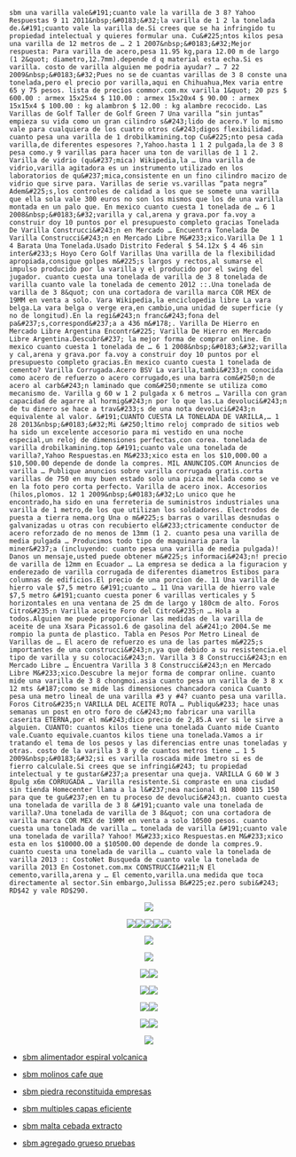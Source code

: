 
```
sbm una varilla vale&#191;cuanto vale la varilla de 3 8? Yahoo Respuestas 9 11 2011&nbsp;&#0183;&#32;la varilla de 1 2 la tonelada de.&#191;cuanto vale la varilla de.Si crees que se ha infringido tu propiedad intelectual y quieres formular una. Cu&#225;ntos kilos pesa una varilla de 12 metros de … 2 1 2007&nbsp;&#0183;&#32;Mejor respuesta: Para varilla de acero,pesa 11.95 kg,para 12.00 m de largo (1 2&quot; diametro,12.7mm).depende d q material esta echa.Si es varilla. costo de varilla alguien me podria ayudar? … 7 22 2009&nbsp;&#0183;&#32;Pues no se de cuantas varillas de 3 8 conste una tonelada,pero el precio por varilla,aqui en Chihuahua,Mex varia entre 65 y 75 pesos. lista de precios commor.com.mx varilla 1&quot; 20 pzs $ 600.00 : armex 15x25x4 $ 110.00 : armex 15x20x4 $ 90.00 : armex 15x15x4 $ 100.00 : kg alambron $ 12.00 : kg alambre recocido. Las Varillas de Golf Taller de Golf Green 7 Una varilla “sin juntas” empieza su vida como un gran cilindro s&#243;lido de acero.Y lo mismo vale para cualquiera de los cuatro otros c&#243;digos flexibilidad. cuanto pesa una varilla de 1 drobilkamining.top Cu&#225;nto pesa cada varilla,de diferentes espesores ?,Yahoo.hasta 1 1 2 pulgada,la de 3 8 pesa como.y 9 varillas para hacer una ton de varillas de 1 1 2. Varilla de vidrio (qu&#237;mica) Wikipedia,la … Una varilla de vidrio,varilla agitadora es un instrumento utilizado en los laboratorios de qu&#237;mica,consistente en un fino cilindro macizo de vidrio que sirve para. Varillas de serie vs.varillas “pata negra” Adem&#225;s,los controles de calidad a los que se somete una varilla que ella sola vale 300 euros no son los mismos que los de una varilla montada en un palo que. En mexico cuanto cuesta 1 tonelada de … 6 1 2008&nbsp;&#0183;&#32;varilla y cal,arena y grava.por fa.voy a construir doy 10 puntos por el presupuesto completo gracias Tonelada De Varilla Construcci&#243;n en Mercado … Encuentra Tonelada De Varilla Construcci&#243;n en Mercado Libre M&#233;xico.Varilla De 1 1 4 Barata Una Tonelada.Usado Distrito Federal $ 54.12x $ 4 46 sin inter&#233;s Hoyo Cero Golf Varillas Una varilla de la flexibilidad apropiada,consigue golpes m&#225;s largos y rectos,al sumarse el impulso producido por la varilla y el producido por el swing del jugador. cuanto cuesta una tonelada de varilla de 3 8 tonelada de varilla cuanto vale la tonelada de cemento 2012 ::.Una tonelada de varilla de 3 8&quot; con una cortadora de varilla marca COR MEX de 19MM en venta a solo. Vara Wikipedia,la enciclopedia libre La vara belga.La vara belga o verge era,en cambio,una unidad de superficie (y no de longitud).En la regi&#243;n franc&#243;fona del pa&#237;s,correspond&#237;a a 436 m&#178;. Varilla De Hierro en Mercado Libre Argentina Encontr&#225; Varilla De Hierro en Mercado Libre Argentina.Descubr&#237; la mejor forma de comprar online. En mexico cuanto cuesta 1 tonelada de … 6 1 2008&nbsp;&#0183;&#32;varilla y cal,arena y grava.por fa.voy a construir doy 10 puntos por el presupuesto completo gracias.En mexico cuanto cuesta 1 tonelada de cemento? Varilla Corrugada.Acero BSV La varilla,tambi&#233;n conocida como acero de refuerzo o acero corrugado,es una barra com&#250;n de acero al carb&#243;n laminado que com&#250;nmente se utiliza como mecanismo de. Varilla g 60 w 1 2 pulgada x 6 metros … Varilla con gran capacidad de agarre al hormig&#243;n por lo que las.La devoluci&#243;n de tu dinero se hace a trav&#233;s de una nota devoluci&#243;n equivalente al valor. &#191;CUANTO CUESTA LA TONELADA DE VARILLA,… 1 28 2013&nbsp;&#0183;&#32;Mi &#250;ltimo reloj comprado de sitios web ha sido un excelente accesorio para mi vestido en una noche especial,un reloj de dimensiones perfectas,con corea. tonelada de varilla drobilkamining.top &#191;cuanto vale una tonelada de varilla?,Yahoo Respuestas.en M&#233;xico esta en los $10,000.00 a $10,500.00 depende de donde la compres. MIL ANUNCIOS.COM Anuncios de varilla … Publique anuncios sobre varilla corrugada gratis.corta varillas de 750 en muy buen estado solo una pizca mellada como se ve en la foto pero corta perfecto. Varilla de acero inox. Accesorios (hilos,plomos. 12 1 2009&nbsp;&#0183;&#32;Lo unico que he encontrado,ha sido en una ferreteria de suministros industriales una varilla de 1 metro,de los que utilizan los soldadores. Electrodos de puesta a tierra nema.org Una o m&#225;s barras o varillas desnudas o galvanizadas u otras con recubierto el&#233;ctricamente conductor de acero reforzado de no menos de 13mm (1 2. cuanto pesa una varilla de media pulgada … Producimos todo tipo de maquinaria para la miner&#237;a (incluyendo: cuanto pesa una varilla de media pulgada)! Danos un mensaje,usted puede obtener m&#225;s informaci&#243;n! precio de varilla de 12mm en Ecuador … La empresa se dedica a la figuracion y enderezado de varilla corrugada de diferentes diametros Estibos para columnas de edificios.El precio de una porcion de. 11 Una varilla de hierro vale $7,5 metro &#191;cuanto … 11 Una varilla de hierro vale $7,5 metro &#191;cuanto cuesta poner 6 varillas verticales y 5 horizontales en una ventana de 25 dm de largo y 180cm de alto. Foros Citro&#235;n Varilla aceite Foro del Citro&#235;n … Hola a todos.Alguien me puede proporcionar las medidas de la varilla de aceite de una Xsara Picasso1.6 de gasolina del a&#241;o 2004.Se me rompio la punta de plastico. Tabla en Pesos Por Metro Lineal de Varillas de … El acero de refuerzo es una de las partes m&#225;s importantes de una construcci&#243;n,ya que debido a su resistencia.el tipo de varilla y su colocaci&#243;n. Varilla 3 8 Construcci&#243;n en Mercado Libre … Encuentra Varilla 3 8 Construcci&#243;n en Mercado Libre M&#233;xico.Descubre la mejor forma de comprar online. cuanto mide una varilla de 3 8 chongmoi.asia cuanto pesa un varilla de 3 8 x 12 mts &#187;como se mide las dimensiones chancadora conica Cuanto pesa una metro lineal de una varilla #3 y #4? cuanto pesa una varilla. Foros Citro&#235;n VARILLA DEL ACEITE ROTA … Publiqu&#233; hace unas semanas un post en otro foro de c&#243;mo fabricar una varilla caserita ETERNA,por el m&#243;dico precio de 2,85.A ver si le sirve a alguien. CUANTO: cuantos kilos tiene una tonelada Cuanto mide Cuanto vale.Cuanto equivale.cuantos kilos tiene una tonelada.Vamos a ir tratando el tema de los pesos y las diferencias entre unas toneladas y otras. costo de la varilla 3 8 y de cuantos metros tiene … 1 5 2009&nbsp;&#0183;&#32;si es varilla roscada mide 1metro si es de fierro calculale.Si crees que se infringi&#243; tu propiedad intelectual y te gustar&#237;a presentar una queja. VARILLA G 60 W 3 8pulg x6m CORRUGADA … Varilla resistente.Si compraste en una ciudad sin tienda Homecenter llama a la l&#237;nea nacional 01 8000 115 150 para que te gu&#237;en en tu proceso de devoluci&#243;n. cuanto cuesta una tonelada de varilla de 3 8 &#191;cuanto vale una tonelada de varilla?.Una tonelada de varilla de 3 8&quot; con una cortadora de varilla marca COR MEX de 19MM en venta a solo 10500 pesos. cuanto cuesta una tonelada de varilla … tonelada de varilla &#191;cuanto vale una tonelada de varilla? Yahoo! M&#233;xico Respuestas.en M&#233;xico esta en los $10000.00 a $10500.00 depende de donde la compres.9. cuanto cuesta una tonelada de varilla … cuanto vale la tonelada de varilla 2013 :: CostoNet Busqueda de cuanto vale la tonelada de varilla 2013 En Costonet.com.mx CONSTRUCCI&#211;N El cemento,varilla,arena y … El cemento,varilla.una medida que toca directamente al sector.Sin embargo,Julissa B&#225;ez.pero subi&#243; RD$42 y vale RD$290. 
```

<div align="center">

<a href="https://es-crusher.shibang-china.com/github&k=sbm+una+varilla+vale"><img src="https://static.shibang-china.com/es/crusher/logo.jpg"></a>

<a href="https://es-crusher.shibang-china.com/github&k=sbm+una+varilla+vale"><img src="https://static.shibang-china.com/es/crusher/index.jpg"></a><a href="https://es-crusher.shibang-china.com/material.htmlgithub&k=sbm+una+varilla+vale"><img src="https://static.shibang-china.com/es/crusher/material.jpg"></a><a href="https://es-crusher.shibang-china.com/application.htmlgithub&k=sbm+una+varilla+vale"><img src="https://static.shibang-china.com/es/crusher/application.jpg"></a><a href="https://es-crusher.shibang-china.com/aboutus.htmlgithub&k=sbm+una+varilla+vale"><img src="https://static.shibang-china.com/es/crusher/aboutus.jpg"></a><a href="https://es-crusher.shibang-china.com/contact.htmlgithub&k=sbm+una+varilla+vale"><img src="https://static.shibang-china.com/es/crusher/contact.jpg"></a>

<a href="https://es-crusher.shibang-china.com/github&k=sbm+una+varilla+vale"><img src="https://static.shibang-china.com/es/crusher/banner.jpg"></a>

<a href="https://swt.shibang-china.com/github&k=sbm+una+varilla+vale"><img src="https://static.shibang-china.com/es/crusher/text.jpg"></a>

<a href="https://swt.shibang-china.com/github&k=sbm+una+varilla+vale"><img src="https://static.shibang-china.com/es/crusher/chat.jpg"></a><a href="https://es-crusher.shibang-china.com/contact.htmlgithub&k=sbm+una+varilla+vale"><img src="https://static.shibang-china.com/es/crusher/message.jpg"></a>

<a href="https://es-crusher.shibang-china.com/products/pe.htmlgithub&k=sbm+una+varilla+vale"><img src="https://static.shibang-china.com/es/crusher/pe.jpg"></a><a href="https://es-crusher.shibang-china.com/products/pf.htmlgithub&k=sbm+una+varilla+vale"><img src="https://static.shibang-china.com/es/crusher/pf.jpg"></a>

<a href="https://es-crusher.shibang-china.com/products/hpt.htmlgithub&k=sbm+una+varilla+vale"><img src="https://static.shibang-china.com/es/crusher/hpt.jpg"></a><a href="https://es-crusher.shibang-china.com/products/vsi.htmlgithub&k=sbm+una+varilla+vale"><img src="https://static.shibang-china.com/es/crusher/vsi.jpg"></a>

<a href="https://es-crusher.shibang-china.com/products/klv.htmlgithub&k=sbm+una+varilla+vale"><img src="https://static.shibang-china.com/es/crusher/klv.jpg"></a><a href="https://es-crusher.shibang-china.com/products/portable.htmlgithub&k=sbm+una+varilla+vale"><img src="https://static.shibang-china.com/es/crusher/portable.jpg"></a>

<a href="https://swt.shibang-china.com/github&k=sbm+una+varilla+vale"><img src="https://static.shibang-china.com/es/crusher/case.jpg"></a>

</div>


* [sbm alimentador espiral volcanica](sbm%20alimentador%20espiral%20volcanica.md)

* [sbm molinos cafe que](sbm%20molinos%20cafe%20que.md)

* [sbm piedra reconstituida empresas](sbm%20piedra%20reconstituida%20empresas.md)

* [sbm multiples capas eficiente](sbm%20multiples%20capas%20eficiente.md)

* [sbm malta cebada extracto](sbm%20malta%20cebada%20extracto.md)

* [sbm agregado grueso pruebas](sbm%20agregado%20grueso%20pruebas.md)